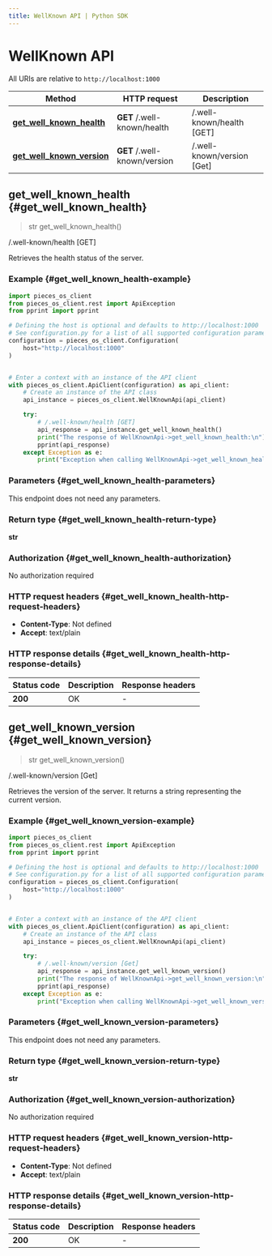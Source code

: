 ```yaml
---
title: WellKnown API | Python SDK
---
```


# WellKnown API

All URIs are relative to `http://localhost:1000`

Method | HTTP request | Description
------------- | ------------- | -------------
[**get_well_known_health**](WellKnownApi#get_well_known_health) | **GET** /.well-known/health | /.well-known/health [GET]
[**get_well_known_version**](WellKnownApi#get_well_known_version) | **GET** /.well-known/version | /.well-known/version [Get]


## **get_well_known_health** {#get_well_known_health}
> str get_well_known_health()

/.well-known/health [GET]

Retrieves the health status of the server.

### Example {#get_well_known_health-example}


```python
import pieces_os_client
from pieces_os_client.rest import ApiException
from pprint import pprint

# Defining the host is optional and defaults to http://localhost:1000
# See configuration.py for a list of all supported configuration parameters.
configuration = pieces_os_client.Configuration(
    host="http://localhost:1000"
)


# Enter a context with an instance of the API client
with pieces_os_client.ApiClient(configuration) as api_client:
    # Create an instance of the API class
    api_instance = pieces_os_client.WellKnownApi(api_client)

    try:
        # /.well-known/health [GET]
        api_response = api_instance.get_well_known_health()
        print("The response of WellKnownApi->get_well_known_health:\n")
        pprint(api_response)
    except Exception as e:
        print("Exception when calling WellKnownApi->get_well_known_health: %s\n" % e)
```



### Parameters {#get_well_known_health-parameters}

This endpoint does not need any parameters.

### Return type {#get_well_known_health-return-type}

**str**

### Authorization {#get_well_known_health-authorization}

No authorization required

### HTTP request headers {#get_well_known_health-http-request-headers}

 - **Content-Type**: Not defined
 - **Accept**: text/plain


### HTTP response details {#get_well_known_health-http-response-details}

| Status code | Description | Response headers |
|-------------|-------------|------------------|
**200** | OK |  -  |

## **get_well_known_version** {#get_well_known_version}
> str get_well_known_version()

/.well-known/version [Get]

Retrieves the version of the server. It returns a string representing the current version.

### Example {#get_well_known_version-example}


```python
import pieces_os_client
from pieces_os_client.rest import ApiException
from pprint import pprint

# Defining the host is optional and defaults to http://localhost:1000
# See configuration.py for a list of all supported configuration parameters.
configuration = pieces_os_client.Configuration(
    host="http://localhost:1000"
)


# Enter a context with an instance of the API client
with pieces_os_client.ApiClient(configuration) as api_client:
    # Create an instance of the API class
    api_instance = pieces_os_client.WellKnownApi(api_client)

    try:
        # /.well-known/version [Get]
        api_response = api_instance.get_well_known_version()
        print("The response of WellKnownApi->get_well_known_version:\n")
        pprint(api_response)
    except Exception as e:
        print("Exception when calling WellKnownApi->get_well_known_version: %s\n" % e)
```



### Parameters {#get_well_known_version-parameters}

This endpoint does not need any parameters.

### Return type {#get_well_known_version-return-type}

**str**

### Authorization {#get_well_known_version-authorization}

No authorization required

### HTTP request headers {#get_well_known_version-http-request-headers}

 - **Content-Type**: Not defined
 - **Accept**: text/plain


### HTTP response details {#get_well_known_version-http-response-details}

| Status code | Description | Response headers |
|-------------|-------------|------------------|
**200** | OK |  -  |

